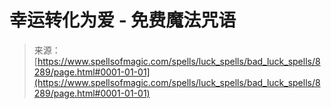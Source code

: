 <!--yml

category: 未分类

date: 2024-06-12 18:43:43

-->

# 幸运转化为爱 - 免费魔法咒语

> 来源：[https://www.spellsofmagic.com/spells/luck_spells/bad_luck_spells/8289/page.html#0001-01-01](https://www.spellsofmagic.com/spells/luck_spells/bad_luck_spells/8289/page.html#0001-01-01)

